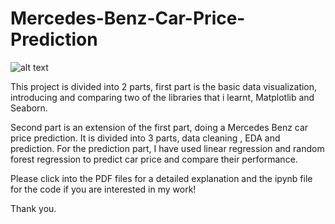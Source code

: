 # Mercedes-Benz-Car-Price-Prediction

![alt text](https://www.mercedes-benz.com.hk/zh_HK/passengercars/mercedes-benz-cars/e-mobility/electric-intelligence/electric-intelligence/_jcr_content/par/productinfotextimage/media2/slides/videoimageslide/image.MQ6.7.20190227045955.jpeg)

This project is divided into 2 parts, first part is the basic data visualization, introducing and comparing two of the libraries that i learnt, Matplotlib and Seaborn.

Second part is an extension of the first part, doing a Mercedes Benz car price prediction. It is divided into 3 parts, data cleaning , EDA and prediction. For the prediction part,
I have used linear regression and random forest regression to predict car price and compare their performance.

Please click into the PDF files for a detailed explanation and the ipynb file for the code if you are interested in my work! 

Thank you.
